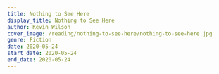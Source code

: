 ```yaml
---
title: Nothing to See Here
display_title: Nothing to See Here
author: Kevin Wilson
cover_image: /reading/nothing-to-see-here/nothing-to-see-here.jpg
genre: Fiction
date: 2020-05-24
start_date: 2020-05-24
end_date: 2020-05-24
---
```

